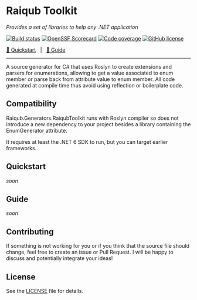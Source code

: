 # Raiqub Toolkit

_Provides a set of libraries to help any .NET application_

[![Build status](https://github.com/skarllot/RaiqubToolkit/actions/workflows/dotnet.yml/badge.svg?branch=main)](https://github.com/skarllot/RaiqubToolkit/actions)
[![OpenSSF Scorecard](https://api.securityscorecards.dev/projects/github.com/skarllot/RaiqubToolkit/badge)](https://securityscorecards.dev/viewer/?uri=github.com/skarllot/RaiqubToolkit)
[![Code coverage](https://codecov.io/gh/skarllot/RaiqubToolkit/branch/main/graph/badge.svg)](https://codecov.io/gh/skarllot/RaiqubToolkit)
[![GitHub license](https://img.shields.io/badge/license-MIT-blue.svg?style=flat-square)](https://raw.githubusercontent.com/skarllot/RaiqubToolkit/master/LICENSE)

[🏃 Quickstart](#quickstart) &nbsp; | &nbsp; [📗 Guide](#guide) &nbsp;

<hr />

A source generator for C# that uses Roslyn to create extensions and parsers for enumerations, allowing to get a value associated to enum member or parse back from attribute value to enum member. All code generated at compile time thus avoid using reflection or boilerplate code.

## Compatibility

Raiqub.Generators.RaiqubToolkit runs with Roslyn compiler so does not introduce a new dependency to your project besides a library containing the EnumGenerator attribute.

It requires at least the .NET 6 SDK to run, but you can target earlier frameworks.

## Quickstart

_soon_

## Guide

_soon_

## Contributing

If something is not working for you or if you think that the source file
should change, feel free to create an issue or Pull Request.
I will be happy to discuss and potentially integrate your ideas!

## License

See the [LICENSE](./LICENSE) file for details.
